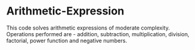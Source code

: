 # Arithmetic-Expression
This code solves arithmetic expressions of moderate complexity. Operations performed are - addition, subtraction, multiplication, division, factorial, power function and negative numbers.
